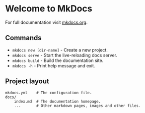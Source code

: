 # Welcome to MkDocsFor full documentation visit [mkdocs.org](https://www.mkdocs.org).## Commands* `mkdocs new [dir-name]` - Create a new project.* `mkdocs serve` - Start the live-reloading docs server.* `mkdocs build` - Build the documentation site.* `mkdocs -h` - Print help message and exit.## Project layout    mkdocs.yml    # The configuration file.    docs/        index.md  # The documentation homepage.        ...       # Other markdown pages, images and other files.